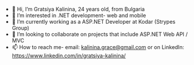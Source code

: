 - 👋 Hi, I’m Gratsiya Kalinina, 24 years old, from Bulgaria
- 👀 I’m interested in .NET development- web and mobile
- 🌱 I’m currently working as a ASP.NET Developer at Kodar (Strypes Group)
- 💞️ I’m looking to collaborate on projects that include ASP.NET Web API / MVC 
- 📫 How to reach me- email: kalinina.grace@gmail.com or on LinkedIn: https://www.linkedin.com/in/gratsiya-kalinina/
